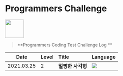 # Programmers Challenge

<p align="left"><img src="https://img1.daumcdn.net/thumb/R1280x0/?scode=mtistory2&fname=https%3A%2F%2Fblog.kakaocdn.net%2Fdn%2FbiDlHo%2FbtqEo63n3La%2FYFk8fLODXugkTkljc4JPYK%2Fimg.png" height=60></p>

> **Programmers Coding Test
Challenge Log **

| Date       | Level | Title             | Language                                                     |
| ---------- | :---- | :---------------- | ------------------------------------------------------------ |
| 2021.03.25 | 2     | **멀쩡한 사각형** | <img src="https://img.shields.io/badge/Swift-FA7343?style=flat-square&logo=Swift&logoColor=white"/> |

